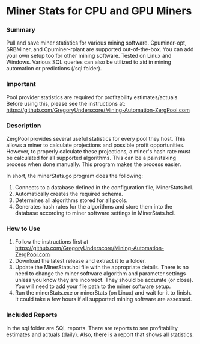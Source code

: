 # **Miner Stats for CPU and GPU Miners**

### **Summary**
Pull and save miner statistics for various mining software. Cpuminer-opt, SRBMiner, and Cpuminer-rplant are supported 
out-of-the-box. You can add your own setup too for other mining software. Tested on Linux and Windows. Various SQL queries can 
also be utilized to aid in mining automation or predictions (/sql folder).

### **Important**
Pool provider statistics are required for profitability estimates/actuals. Before using this, please see the instructions at: https://github.com/GregoryUnderscore/Mining-Automation-ZergPool.com

### **Description**
ZergPool provides several useful statistics for every pool they host. This allows a miner to calculate projections
and possible profit opportunities. However, to properly calculate these projections, a miner's hash rate must be calculated
for all supported algorithms. This can be a painstaking process when done manually. This program makes the process easier. 

In short, the minerStats.go program does the following:
1. Connects to a database defined in the configuration file, MinerStats.hcl.
2. Automatically creates the required schema.
3. Determines all algorithms stored for all pools.
4. Generates hash rates for the algorithms and store them into the database according to miner software settings
in MinerStats.hcl.

### **How to Use**

1. Follow the instructions first at https://github.com/GregoryUnderscore/Mining-Automation-ZergPool.com
2. Download the latest release and extract it to a folder.
3. Update the MinerStats.hcl file with the appropriate details. There is no need to change the miner software algorithm and 
parameter settings unless you know they are incorrect. They should be accurate (or close). You will need to add your file path to the miner software setup.
4. Run the minerStats.exe or minerStats (on Linux) and wait for it to finish. It could take a few hours if all supported mining software are assessed.

### **Included Reports**
In the sql folder are SQL reports. There are reports to see profitability estimates and actuals (daily). Also, there is a report
that shows all statistics.
